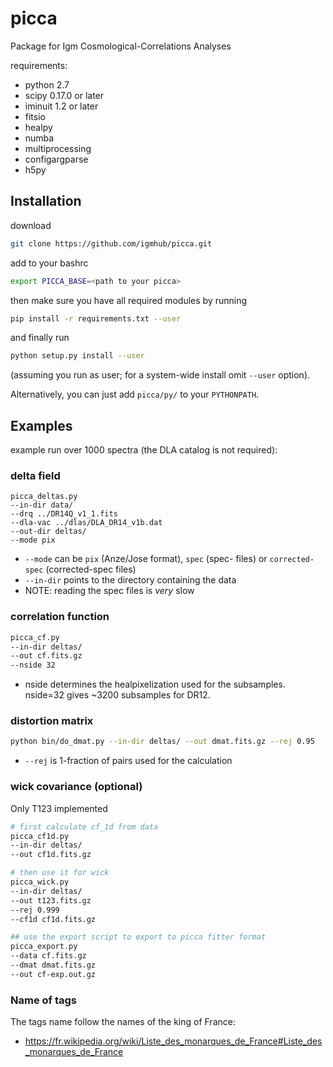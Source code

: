 # picca

Package for Igm Cosmological-Correlations Analyses

requirements:
*   python 2.7
*   scipy 0.17.0 or later
*   iminuit 1.2 or later
*   fitsio
*   healpy
*   numba
*   multiprocessing
*   configargparse
*   h5py

## Installation

download
```bash
git clone https://github.com/igmhub/picca.git
```

add to your bashrc
```bash
export PICCA_BASE=<path to your picca>
```

then make sure you have all required modules by running
```bash
pip install -r requirements.txt --user
```

and finally run
```bash
python setup.py install --user
```
(assuming you run as user; for a system-wide install omit `--user` option).

Alternatively, you can just add `picca/py/` to your `PYTHONPATH`.

## Examples

example run over 1000 spectra (the DLA catalog is not required):

### delta field

```
picca_deltas.py
--in-dir data/
--drq ../DR14Q_v1_1.fits
--dla-vac ../dlas/DLA_DR14_v1b.dat
--out-dir deltas/
--mode pix
```

*   `--mode` can be `pix` (Anze/Jose format), `spec` (spec- files) or `corrected-spec` (corrected-spec files)
*   `--in-dir` points to the directory containing the data
*   NOTE: reading the spec files is *very* slow

### correlation function

```bash
picca_cf.py
--in-dir deltas/
--out cf.fits.gz
--nside 32
```
*   nside determines the healpixelization used for the subsamples. nside=32 gives ~3200 subsamples for DR12.

### distortion matrix

```bash
python bin/do_dmat.py --in-dir deltas/ --out dmat.fits.gz --rej 0.95
```

*   `--rej` is 1-fraction of pairs used for the calculation

### wick covariance (optional)

Only T123 implemented

```bash
# first calculate cf_1d from data
picca_cf1d.py
--in-dir deltas/
--out cf1d.fits.gz

# then use it for wick
picca_wick.py
--in-dir deltas/
--out t123.fits.gz
--rej 0.999
--cf1d cf1d.fits.gz

## use the export script to export to picca fitter format
picca_export.py
--data cf.fits.gz
--dmat dmat.fits.gz
--out cf-exp.out.gz
```

### Name of tags

The tags name follow the names of the king of France:
*   https://fr.wikipedia.org/wiki/Liste_des_monarques_de_France#Liste_des_monarques_de_France
